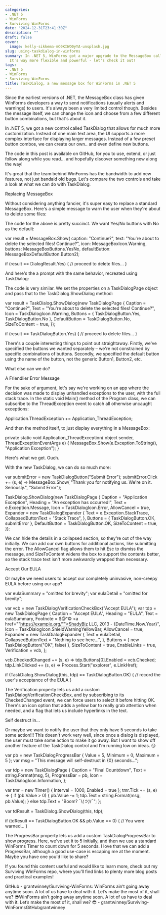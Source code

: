 ```yaml
---
categories:
- .NET 5
- WinForms
- Surviving WinForms
date: "2024-12-31T23:41:30Z"
description: ""
draft: false
cover:
  image: kelly-sikkema-mC0KIWO0yYA-unsplash.jpg
slug: using-taskdialog-in-winforms
summary: In .NET 5, WinForms got a major upgrade to the MessageBox called TaskDialog.
  It's way more flexible and powerful - let's check it out!
tags:
- .NET 5
- WinForms
- Surviving WinForms
title: TaskDialog, a new message box for WinForms in .NET 5
---
```



Since the earliest versions of .NET, the MessageBox class has given WinForms developers a way to send notifications (usually alerts and warnings) to users. It's always been a very limited control though. Besides the message itself, we can change the icon and choose from a few different button combinations, but that's about it.

In .NET 5, we got a new control called TaskDialog that allows for much more customization. Instead of one main text area, the UI supports a more complex interface for displaying larger messages. Instead of a few preset button combos, we can create our own.. and even define new buttons.



The code in this post is available on GitHub, for you to use, extend, or just follow along while you read... and hopefully discover something new along the way!



It's great that the team behind WinForms has the bandwidth to add new features, not just bandaid old bugs. Let's compare the two controls and take a look at what we can do with TaskDialog.


Replacing MessageBox

Without considering anything fancier, it's super easy to replace a standard MessageBox. Here's a simple message to warn the user when they're about to delete some files:

The code for the above is pretty succinct. We want Yes/No buttons with No as the default:

var result = MessageBox.Show(
    caption: "Continue?",
    text: "You're about to delete the selected files! Continue?",
    icon: MessageBoxIcon.Warning,
    buttons: MessageBoxButtons.YesNo,
    defaultButton: MessageBoxDefaultButton.Button2);

if (result == DialogResult.Yes)
{
    // proceed to delete files...
}

And here's the a prompt with the same behavior, recreated using TaskDialog:

The code is very similar. We set the properties on a TaskDialogPage object and pass that to the TaskDialog.ShowDialog method:

var result = TaskDialog.ShowDialog(new TaskDialogPage
{
    Caption = "Continue?",
    Text = "You're about to delete the selected files! Continue?",
    Icon = TaskDialogIcon.Warning,
    Buttons = { TaskDialogButton.Yes, TaskDialogButton.No },
    DefaultButton = TaskDialogButton.No,
    SizeToContent = true,
});

if (result == TaskDialogButton.Yes)
{
    // proceed to delete files...
}

There's a couple interesting things to point out straightaway. Firstly, we've specified the buttons we wanted separately – we're not constrained by specific combinations of buttons. Secondly, we specified the default button using the name of the button, not the generic Button1, Button2, etc.

What else can we do?


A Friendlier Error Message

For the sake of argument, let's say we're working on an app where the decision was made to display unhandled exceptions to the user, with the full stack trace. In the static void Main() method of the Program class, we can subscribe to the ThreadException event to catch all otherwise uncaught exceptions:

Application.ThreadException += Application_ThreadException;

And then the method itself, to just display everything in a MessageBox:

private static void Application_ThreadException(
    object sender, ThreadExceptionEventArgs e)
{
    MessageBox.Show(e.Exception.ToString(), "Application Exception");
}

Here's what we get. Ouch.

With the new TaskDialog, we can do so much more:

var submitError = new TaskDialogButton("Submit Error");
submitError.Click += (s, e) => MessageBox.Show(
    "Thank you for notifying us. We're on it. Seriously.", "Submit Error");

TaskDialog.ShowDialog(new TaskDialogPage
{
    Caption = "Application Exception",
    Heading = "An exception has occurred!",
    Text = e.Exception.Message,
    Icon = TaskDialogIcon.Error,
    AllowCancel = true,
    Expander = new TaskDialogExpander
    {
        Text = e.Exception.StackTrace,
        CollapsedButtonText = "Stack Trace",
    },
    Buttons = { TaskDialogButton.OK, submitError },
    DefaultButton = TaskDialogButton.OK,
    SizeToContent = true,
});

We can hide the details in a collapsed section, so they're out of the way initially. We can add our own buttons for additional actions, like submitting the error. The AllowCancel flag allows them to hit Esc to dismiss the message, and SizeToContent widens the box to support the contents better, so the stack trace text isn't more awkwardly wrapped than necessary.


Accept Our EULA

Or maybe we need users to accept our completely uninvasive, non-creepy EULA before using our app?

var eulaSummary = "omitted for brevity";
var eulaDetail = "omitted for brevity";

var vcb = new TaskDialogVerificationCheckBox("Accept EULA");
var tdp = new TaskDialogPage
{
    Caption = "Accept EULA",
    Heading = "EULA",
    Text = eulaSummary,
    Footnote = $@"© <a href=""https://example.org/"">ShadyBiz LLC</a>, 2013 - {DateTime.Now.Year}",
    Icon = TaskDialogIcon.ShieldWarningYellowBar,
    AllowCancel = true,
    Expander = new TaskDialogExpander
    {
        Text = eulaDetail,
        CollapsedButtonText = "Nothing to see here...",
    },
    Buttons = { new TaskDialogButton("OK", false) },
    SizeToContent = true,
    EnableLinks = true,
    Verification = vcb,
};

vcb.CheckedChanged += (s, e) => tdp.Buttons[0].Enabled = vcb.Checked;
tdp.LinkClicked += (s, e) => Process.Start("explorer", e.LinkHref);

if (TaskDialog.ShowDialog(this, tdp) == TaskDialogButton.OK)
{
    // record the user's acceptance of the EULA
}

The Verification property lets us add a custom TaskDialogVerificationCheckBox, and by subscribing to its CheckedChanged event, we can force users to select it before hitting OK. There's an icon option that adds a yellow bar to really grab attention when needed, and a flag that lets us include hyperlinks in the text.


Self destruct in...

Or maybe we want to notify the user that they only have 5 seconds to take some action!!! This doesn't work very well, since once a dialog is displayed, the user must take some action to make it go away. But I want to show off another feature of the TaskDialog control and I'm running low on ideas. 😏

var pb = new TaskDialogProgressBar { Value = 5, Minimum = 0, Maximum = 5 };
var msg = "This message will self-destruct in {0} seconds...";

var tdp = new TaskDialogPage
{
    Caption = "Final Countdown",
    Text = string.Format(msg, 5),
    ProgressBar = pb,
    Icon = TaskDialogIcon.Information,
};

var tmr = new Timer() { Interval = 1000, Enabled = true };
tmr.Tick += (s, e) =>
{
    if (pb.Value > 0)
    {
        pb.Value -= 1;
        tdp.Text = string.Format(msg, pb.Value);
    }
    else
        tdp.Text = "Boom? ¯\\_(ツ)_/¯";
};

var tdResult = TaskDialog.ShowDialog(this, tdp);

if (tdResult == TaskDialogButton.OK && pb.Value == 0)
{
    // You were warned...
}

The ProgressBar property lets us add a custom TaskDialogProgressBar to show progress. Here, we've set it to 5 initially, and then we use a standard WinForms Timer to count down for 5 seconds. I love that we can add a ProgressBar, although a good use-case is escaping me at the moment. Maybe you have one you'd like to share?

If you found this content useful and would like to learn more, check out my Surviving WinForms repo, where you'll find links to plenty more blog posts and practical examples!

GitHub - grantwinney/Surviving-WinForms: WinForms ain’t going away anytime soon. A lot of us have to deal with it. Let’s make the most of it, shall we? 😎WinForms ain’t going away anytime soon. A lot of us have to deal with it. Let’s make the most of it, shall we? 😎 - grantwinney/Surviving-WinFormsGitHubgrantwinney
